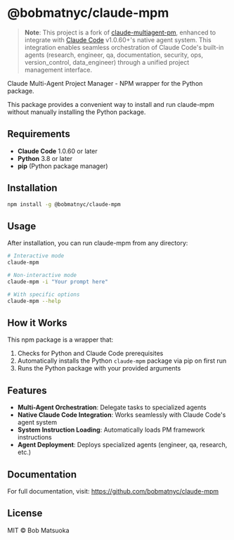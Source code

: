 # @bobmatnyc/claude-mpm

> **Note**: This project is a fork of [claude-multiagent-pm](https://github.com/kfsone/claude-multiagent-pm), enhanced to integrate with [Claude Code](https://docs.anthropic.com/en/docs/claude-code) v1.0.60+'s native agent system. This integration enables seamless orchestration of Claude Code's built-in agents (research, engineer, qa, documentation, security, ops, version_control, data_engineer) through a unified project management interface.

Claude Multi-Agent Project Manager - NPM wrapper for the Python package.

This package provides a convenient way to install and run claude-mpm without manually installing the Python package.

## Requirements

- **Claude Code** 1.0.60 or later
- **Python** 3.8 or later  
- **pip** (Python package manager)

## Installation

```bash
npm install -g @bobmatnyc/claude-mpm
```

## Usage

After installation, you can run claude-mpm from any directory:

```bash
# Interactive mode
claude-mpm

# Non-interactive mode
claude-mpm -i "Your prompt here"

# With specific options
claude-mpm --help
```

## How it Works

This npm package is a wrapper that:
1. Checks for Python and Claude Code prerequisites
2. Automatically installs the Python `claude-mpm` package via pip on first run
3. Runs the Python package with your provided arguments

## Features

- **Multi-Agent Orchestration**: Delegate tasks to specialized agents
- **Native Claude Code Integration**: Works seamlessly with Claude Code's agent system
- **System Instruction Loading**: Automatically loads PM framework instructions
- **Agent Deployment**: Deploys specialized agents (engineer, qa, research, etc.)

## Documentation

For full documentation, visit: https://github.com/bobmatnyc/claude-mpm

## License

MIT © Bob Matsuoka